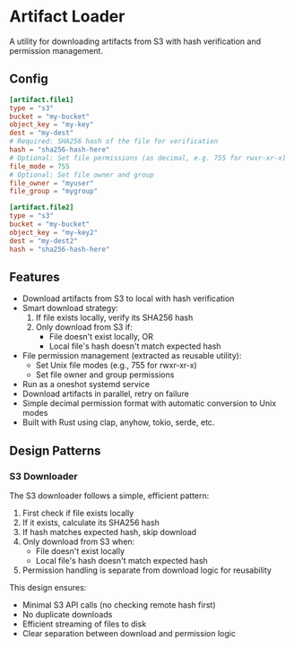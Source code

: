 # Artifact Loader

A utility for downloading artifacts from S3 with hash verification and permission management.

## Config
```toml
[artifact.file1]
type = "s3"
bucket = "my-bucket"
object_key = "my-key"
dest = "my-dest"
# Required: SHA256 hash of the file for verification
hash = "sha256-hash-here"
# Optional: Set file permissions (as decimal, e.g. 755 for rwxr-xr-x)
file_mode = 755
# Optional: Set file owner and group
file_owner = "myuser"
file_group = "mygroup"

[artifact.file2]
type = "s3"
bucket = "my-bucket"
object_key = "my-key2"
dest = "my-dest2"
hash = "sha256-hash-here"
```

## Features
* Download artifacts from S3 to local with hash verification
* Smart download strategy:
  1. If file exists locally, verify its SHA256 hash
  2. Only download from S3 if:
     - File doesn't exist locally, OR
     - Local file's hash doesn't match expected hash
* File permission management (extracted as reusable utility):
  - Set Unix file modes (e.g., 755 for rwxr-xr-x)
  - Set file owner and group permissions
* Run as a oneshot systemd service
* Download artifacts in parallel, retry on failure
* Simple decimal permission format with automatic conversion to Unix modes
* Built with Rust using clap, anyhow, tokio, serde, etc.

## Design Patterns

### S3 Downloader
The S3 downloader follows a simple, efficient pattern:
1. First check if file exists locally
2. If it exists, calculate its SHA256 hash
3. If hash matches expected hash, skip download
4. Only download from S3 when:
   - File doesn't exist locally
   - Local file's hash doesn't match expected hash
5. Permission handling is separate from download logic for reusability

This design ensures:
- Minimal S3 API calls (no checking remote hash first)
- No duplicate downloads
- Efficient streaming of files to disk
- Clear separation between download and permission logic
